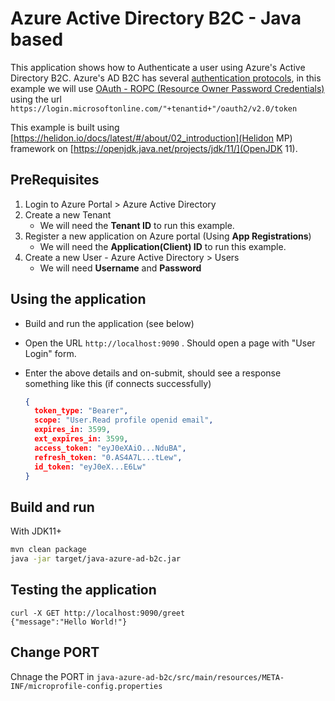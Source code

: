 # Azure Active Directory B2C - Java based

This application shows how to Authenticate a user using Azure's Active Directory B2C. Azure's AD B2C has several [authentication protocols](https://docs.microsoft.com/en-us/azure/active-directory-b2c/protocols-overview), in this example we will use [OAuth - ROPC (Resource Owner Password Credentials)](https://docs.microsoft.com/en-us/azure/active-directory/develop/v2-oauth-ropc) using the url `https://login.microsoftonline.com/"+tenantid+"/oauth2/v2.0/token` 

This example is built using [https://helidon.io/docs/latest/#/about/02_introduction](Helidon MP) framework on [https://openjdk.java.net/projects/jdk/11/](OpenJDK 11).

## PreRequisites
1. Login to Azure Portal > Azure Active Directory
2. Create a new Tenant
   - We will need the **Tenant ID** to run this example.
3. Register a new application on Azure portal (Using **App Registrations**)
   - We will need the **Application(Client) ID** to run this example.
4. Create a new User - Azure Active Directory > Users
   - We will need **Username** and **Password**

## Using the application
- Build and run the application (see below)
- Open the URL `http://localhost:9090` . Should open a page with "User Login" form.
- Enter the above details and on-submit, should see a response something like this (if connects successfully)

   ```json
   {
     token_type: "Bearer",
     scope: "User.Read profile openid email",
     expires_in: 3599,
     ext_expires_in: 3599,
     access_token: "eyJ0eXAiO...NduBA",
     refresh_token: "0.AS4A7L...tLew",
     id_token: "eyJ0eX...E6Lw"
   }
   ```

## Build and run

With JDK11+
```bash
mvn clean package
java -jar target/java-azure-ad-b2c.jar
```

## Testing the application

```
curl -X GET http://localhost:9090/greet
{"message":"Hello World!"}
```

## Change PORT
Chnage the PORT in `java-azure-ad-b2c/src/main/resources/META-INF/microprofile-config.properties`
